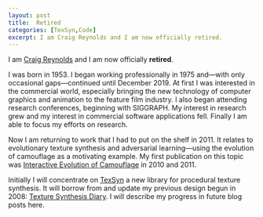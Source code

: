 ```yaml
---
layout: post
title:  Retired
categories: [TexSyn,Code]
excerpt: I am Craig Reynolds and I am now officially retired.
---
```


I am [Craig Reynolds](http://www.red3d.com/cwr) and I am now officially **retired**.

I was born in 1953. I began working professionally in 1975 and—with only occasional gaps—continued until December 2019. At first I was interested in the commercial world, especially bringing the new technology of computer graphics and animation to the feature film industry. I also began attending research conferences, beginning with SIGGRAPH. My interest in research grew and my interest in commercial software applications fell. Finally I am able to focus my efforts on research.

Now I am returning to work that I had to put on the shelf in 2011. It relates to evolutionary texture synthesis and adversarial learning—using the evolution of camouflage as a motivating example. My first publication on this topic was [Interactive Evolution of Camouflage](https://www.red3d.com/cwr/iec/) in 2010 and 2011.

Initially I will concentrate on [TexSyn](https://github.com/cwreynolds/TexSyn) a new library for procedural texture synthesis. It will borrow from and update my previous design begun in 2008: [Texture Synthesis Diary](http://www.red3d.com/cwr/texsyn/diary.html). I will describe my progress in future blog posts here.
